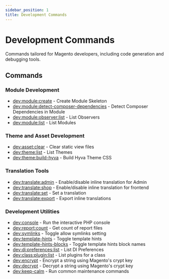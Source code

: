 ```yaml
---
sidebar_position: 1
title: Development Commands
---
```


# Development Commands

Commands tailored for Magento developers, including code generation and debugging tools.

## Commands

### Module Development
- [dev:module:create](./dev-module-create.md) - Create Module Skeleton
- [dev:module:detect-composer-dependencies](./dev-module-detect-composer-dependencies.md) - Detect Composer Dependencies in Module
- [dev:module:observer:list](./dev-module-observer-list.md) - List Observers
- [dev:module:list](./dev-module-list.md) - List Modules

### Theme and Asset Development
- [dev:asset:clear](./dev-asset-clear.md) - Clear static view files
- [dev:theme:list](./dev-theme-list.md) - List Themes
- [dev:theme:build-hyva](./dev-theme-build-hyva.md) - Build Hyva Theme CSS

### Translation Tools
- [dev:translate:admin](./dev-translate-admin.md) - Enable/disable inline translation for Admin
- [dev:translate:shop](./dev-translate-shop.md) - Enable/disable inline translation for frontend
- [dev:translate:set](./dev-translate-set.md) - Set a translation
- [dev:translate:export](./dev-translate-export.md) - Export inline translations

### Development Utilities
- [dev:console](./dev-console.md) - Run the interactive PHP console
- [dev:report:count](./dev-report-count.md) - Get count of report files
- [dev:symlinks](./dev-symlinks.md) - Toggle allow symlinks setting
- [dev:template-hints](./dev-template-hints.md) - Toggle template hints
- [dev:template-hints-blocks](./dev-template-hints-blocks.md) - Toggle template hints block names
- [dev:di:preferences:list](./dev-di-preference-list.md) - List DI Preferences
- [dev:class:plugin:list](./dev-class-plugin-list.md) - List plugins for a class
- [dev:encrypt](./dev-encrypt.md) - Encrypt a string using Magento's crypt key
- [dev:decrypt](./dev-decrypt.md) - Decrypt a string using Magento's crypt key
- [dev:keep-calm](./dev-keep-calm.md) - Run common maintenance commands

